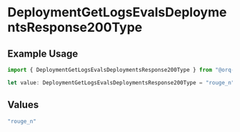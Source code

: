 # DeploymentGetLogsEvalsDeploymentsResponse200Type

## Example Usage

```typescript
import { DeploymentGetLogsEvalsDeploymentsResponse200Type } from "@orq-ai/node/models/operations";

let value: DeploymentGetLogsEvalsDeploymentsResponse200Type = "rouge_n";
```

## Values

```typescript
"rouge_n"
```